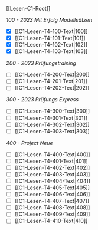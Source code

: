 [[Lesen-C1-Root]]

*100 - 2023 Mit Erfolg Modellsätzen*
- [x] [[C1-Lesen-T4-100-Text|100]]
- [x] [[C1-Lesen-T4-101-Text|101]]
- [x] [[C1-Lesen-T4-102-Text|102]]
- [x] [[C1-Lesen-T4-103-Text|103]]

*200 - 2023 Prüfungstraining*
- [ ] [[C1-Lesen-T4-200-Text|200]]
- [ ] [[C1-Lesen-T4-201-Text|201]]
- [ ] [[C1-Lesen-T4-202-Text|202]]

*300 - 2023 Prüfungs Express*
- [ ] [[C1-Lesen-T4-300-Text|300]]
- [ ] [[C1-Lesen-T4-301-Text|301]]
- [ ] [[C1-Lesen-T4-302-Text|302]]
- [ ] [[C1-Lesen-T4-303-Text|303]]

_400 - Project Neue_
- [ ] [[C1-Lesen-T4-400-Text|400]]
- [ ] [[C1-Lesen-T4-401-Text|401]]
- [ ] [[C1-Lesen-T4-402-Text|402]]
- [ ] [[C1-Lesen-T4-403-Text|403]]
- [ ] [[C1-Lesen-T4-404-Text|404]]
- [ ] [[C1-Lesen-T4-405-Text|405]]
- [ ] [[C1-Lesen-T4-406-Text|406]]
- [ ] [[C1-Lesen-T4-407-Text|407]]
- [ ] [[C1-Lesen-T4-408-Text|408]]
- [ ] [[C1-Lesen-T4-409-Text|409]]
- [ ] [[C1-Lesen-T4-410-Text|410]]
